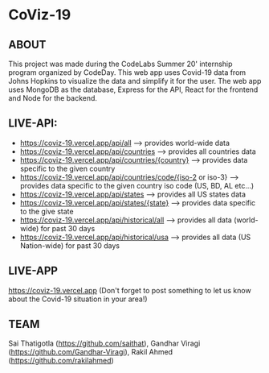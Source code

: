 # CoViz-19

## ABOUT

This project was made during the CodeLabs Summer 20' internship program organized by CodeDay. This web app uses Covid-19 data from Johns Hopkins to visualize the data and simplify it for the user. The web app uses MongoDB as the database, Express for the API, React for the frontend and Node for the backend.

## LIVE-API:

- https://coviz-19.vercel.app/api/all --> provides world-wide data
- https://coviz-19.vercel.app/api/countries --> provides all countries data
- https://coviz-19.vercel.app/api/countries/{country} --> provides data specific to the given country
- https://coviz-19.vercel.app/api/countries/code/{iso-2 or iso-3} --> provides data specific to the given country iso code (US, BD, AL etc...)
- https://coviz-19.vercel.app/api/states --> provides all US states data
- https://coviz-19.vercel.app/api/states/{state} --> provides data specific to the give state
- https://coviz-19.vercel.app/api/historical/all --> provides all data (world-wide) for past 30 days
- https://coviz-19.vercel.app/api/historical/usa --> provides all data (US Nation-wide) for past 30 days

## LIVE-APP

https://coviz-19.vercel.app (Don't forget to post something to let us know about the Covid-19 situation in your area!)

## TEAM

Sai Thatigotla (https://github.com/saithat), Gandhar Viragi (https://github.com/Gandhar-Viragi), Rakil Ahmed (https://github.com/rakilahmed)
